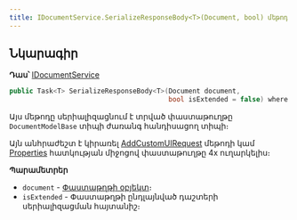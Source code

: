 ```yaml
---
title: IDocumentService.SerializeResponseBody<T>(Document, bool) մեթոդ
---
```


## Նկարագիր

**Դաս՝** [IDocumentService](../IDocumentService.md)

```c#
public Task<T> SerializeResponseBody<T>(Document document, 
                                        bool isExtended = false) where T : DocumentModelBase, new();
```

Այս մեթոդը սերիալիզացնում է տրված փաստաթուղթը `DocumentModelBase` տիպի ժառանգ հանդիսացող տիպի։

Այն անհրաժեշտ է կիրառել [AddCustomUIRequest](../../types/UIRequestExecutionProgress/AddCustomUIRequest.md) մեթոդի կամ [Properties](../../definitions/document/Properties.md) հատկության միջոցով փաստաթուղթը 4x ուղարկելիս։

**Պարամետրեր**

* `document` - [Փաստաթղթի օբյեկտ](../../definitions/document.md)։
* `isExtended` - Փաստաթղթի ընդլայնված դաշտերի սերիալիզացման հայտանիշ։